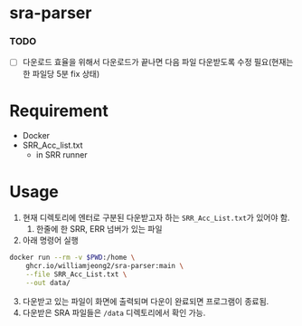 # sra-parser

### TODO

- [ ]  다운로드 효율을 위해서 다운로드가 끝나면 다음 파일 다운받도록 수정 필요(현재는 한 파일당 5분 fix 상태)

# Requirement

- Docker
- SRR_Acc_list.txt
    - in SRR runner

# Usage

1. 현재 디렉토리에 엔터로 구분된 다운받고자 하는 `SRR_Acc_List.txt`가 있어야 함. 
    1. 한줄에 한 SRR, ERR 넘버가 있는 파일
2. 아래 명령어 실행
```bash
docker run --rm -v $PWD:/home \
    ghcr.io/williamjeong2/sra-parser:main \
    --file SRR_Acc_List.txt \
    --out data/
```

3. 다운받고 있는 파일이 화면에 출력되며 다운이 완료되면 프로그램이 종료됨.
4. 다운받은 SRA 파일들은 `/data` 디렉토리에서 확인 가능.
